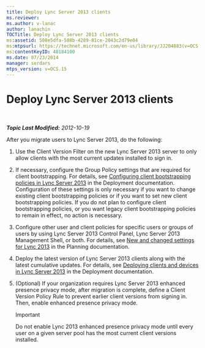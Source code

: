 ```yaml
---
title: Deploy Lync Server 2013 clients
ms.reviewer: 
ms.author: v-lanac
author: lanachin
TOCTitle: Deploy Lync Server 2013 clients
ms:assetid: 508e5dfa-588b-4289-81ce-2043c2d79e04
ms:mtpsurl: https://technet.microsoft.com/en-us/library/JJ204883(v=OCS.15)
ms:contentKeyID: 48184100
ms.date: 07/23/2014
manager: serdars
mtps_version: v=OCS.15
---
```


<div data-xmlns="http://www.w3.org/1999/xhtml">

<div class="topic" data-xmlns="http://www.w3.org/1999/xhtml" data-msxsl="urn:schemas-microsoft-com:xslt" data-cs="http://msdn.microsoft.com/en-us/">

<div data-asp="http://msdn2.microsoft.com/asp">

# Deploy Lync Server 2013 clients

</div>

<div id="mainSection">

<div id="mainBody">

<span> </span>

_**Topic Last Modified:** 2012-10-19_

After you migrate users to Lync Server 2013, do the following:

1.  Use the Client Version Filter on the new Lync Server 2013 server to only allow clients with the most current updates installed to sign in.

2.  If necessary, configure the Group Policy settings that are required for client bootstrapping. For details, see [Configuring client bootstrapping policies in Lync Server 2013](lync-server-2013-configuring-client-bootstrapping-policies.md) in the Deployment documentation. Configuration of these settings is only necessary if you want to change existing client bootstrapping policies or if you want to set new client bootstrapping policies. If you do not plan to configure client bootstrapping policies, or you want legacy client bootstrapping policies to remain in effect, no action is necessary.

3.  Configure other user and client policies for specific users or groups of users by using Lync Server 2013 Control Panel, Lync Server 2013 Management Shell, or both. For details, see [New and changed settings for Lync 2013](lync-server-2013-new-and-changed-settings-for-lync-2013.md) in the Planning documentation.

4.  Deploy the latest version of Lync Server 2013 clients along with the latest cumulative updates. For details, see [Deploying clients and devices in Lync Server 2013](lync-server-2013-deploying-clients-and-devices.md) in the Deployment documentation.

5.  (Optional) If your organization requires Lync Server 2013 enhanced presence privacy mode, after migration is complete, define a Client Version Policy Rule to prevent earlier client versions from signing in. Then, enable enhanced presence privacy mode.
    
    <div>
    

    > [!IMPORTANT]  
    > Do not enable Lync 2013 enhanced presence privacy mode until every user on a given server pool has the most current client versions installed.

    
    </div>

</div>

<span> </span>

</div>

</div>

</div>

